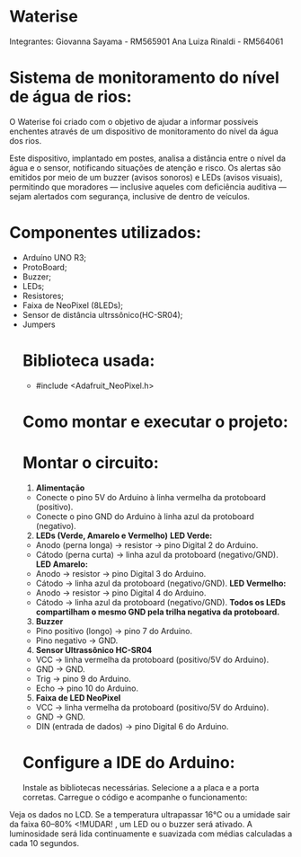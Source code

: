 # Waterise
Integrantes:
Giovanna Sayama - RM565901
Ana Luiza Rinaldi - RM564061
# Sistema de monitoramento do nível de água de rios:
O Waterise foi criado com o objetivo de ajudar a informar possíveis enchentes através de um dispositivo de monitoramento do nível da água dos rios. 

Este dispositivo, implantado em postes, analisa a distância entre o nível da água e o sensor, notificando situações de atenção e risco. Os alertas são emitidos por meio de um buzzer (avisos sonoros) e LEDs (avisos visuais), permitindo que moradores — inclusive aqueles com deficiência auditiva — sejam alertados com segurança, inclusive de dentro de veículos.
# Componentes utilizados:
- Arduíno UNO R3;
- ProtoBoard;
- Buzzer;
- LEDs;
- Resistores;
- Faixa de NeoPixel (8LEDs);
- Sensor de distância ultrssônico(HC-SR04);
- Jumpers
  # Biblioteca usada:
  - #include <Adafruit_NeoPixel.h>
  # Como montar e executar o projeto:
  #  Montar o circuito:
  1. **Alimentação**
  - Conecte o pino 5V do Arduino à linha vermelha da protoboard (positivo).
  - Conecte o pino GND do Arduino à linha azul da protoboard (negativo).
  2. **LEDs (Verde, Amarelo e Vermelho)**
  **LED Verde:**
  - Anodo (perna longa) → resistor → pino Digital 2 do Arduino.
  - Cátodo (perna curta) → linha azul da protoboard (negativo/GND).
  **LED Amarelo:**
  - Anodo → resistor → pino Digital 3 do Arduino.
  - Cátodo → linha azul da protoboard (negativo/GND).
  **LED Vermelho:**
  - Anodo → resistor → pino Digital 4 do Arduino.
  - Cátodo → linha azul da protoboard (negativo/GND).
  **Todos os LEDs compartilham o mesmo GND pela trilha negativa da protoboard.**
  3. **Buzzer**
  - Pino positivo (longo) → pino 7 do Arduino.
  - Pino negativo → GND.
  4. **Sensor Ultrassônico HC-SR04**
  - VCC → linha vermelha da protoboard (positivo/5V do Arduino).
  - GND → GND.
  - Trig → pino 9 do Arduino.
  - Echo → pino 10 do Arduino.
  5. **Faixa de LED NeoPixel**
  - VCC → linha vermelha da protoboard (positivo/5V do Arduino).
  - GND → GND.
  - DIN (entrada de dados) → pino Digital 6 do Arduino.
  # Configure a IDE do Arduino:
  Instale as bibliotecas necessárias.
  Selecione a a placa e a porta corretas.
  Carregue o código e acompanhe o funcionamento:

Veja os dados no LCD.
Se a temperatura ultrapassar 16°C ou a umidade sair da faixa 60–80% <!MUDAR! , um LED ou o buzzer será ativado.
A luminosidade será lida continuamente e suavizada com médias calculadas a cada 10 segundos.


